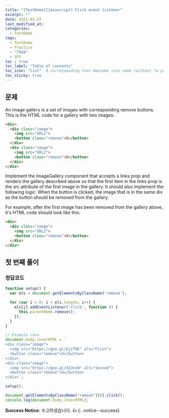 ```yaml
---
title: "[TestDemo][Javascript] Click event listener"
excerpt: ""
date: 2021-01-27
last_modified_at:
categories:
  - TestDemo
tags:
  - TestDemo
  - Practice
  - "7568"
  - 덩치
toc : true
toc_label: "Table of contents"
toc_icon: "list"  # corresponding Font Awesome icon name (without fa prefix)
toc_sticky: true
---
```


## 문제

An image gallery is a set of images with corresponding remove buttons. This is the HTML code for a gallery with two images:

```html
<div>
  <div class="image">
    <img src="URL1">
    <button class="remove">X</button>
  </div>
  <div class="image">
    <img src="URL2">
    <button class="remove">X</button>
  </div>
</div>
```  

Implement the ImageGallery component that accepts a links prop and renders the gallery described above so that the first item in the links prop is the src attribute of the first image in the gallery. It should also implement the following logic: When the button is clicked, the image that is in the same div as the button should be removed from the gallery.

For example, after the first image has been removed from the gallery above, it's HTML code should look like this:

```html
<div>
  <div class="image">
    <img src="URL2">
    <button class="remove">X</button>
  </div>
</div>
```  

## 첫 번째 풀이

### 정답코드  

```javascript
function setup() {
  var els = document.getElementsByClassName('remove');

  for (var i = 0; i < els.length; i++) {
    els[i].addEventListener('click', function () {
      this.parentNode.remove();
    });
  }
}

// Example case. 
document.body.innerHTML = `
<div class="image">
  <img src="https://goo.gl/kjzfbE" alt="First">
  <button class="remove">X</button>
</div>
<div class="image">
  <img src="https://goo.gl/d2JncW" alt="Second">
  <button class="remove">X</button>
</div>`;

setup();

document.getElementsByClassName("remove")[0].click();
console.log(document.body.innerHTML);
```

**Success Notice:**
수고하셨습니다. :+1:
{: .notice--success}